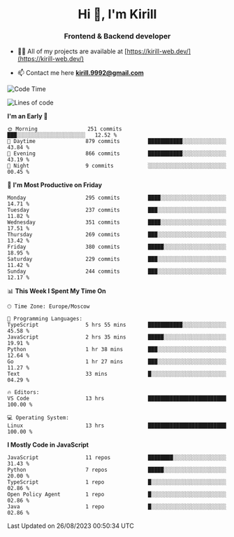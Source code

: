 <h1 align="center">Hi 👋, I'm Kirill</h1>
<h3 align="center">Frontend & Backend developer</h3>

- 👨‍💻 All of my projects are available at [https://kirill-web.dev/](https://kirill-web.dev/)

- 📫 Contact me here **kirill.9992@gmail.com**











<!--START_SECTION:waka-->
![Code Time](http://img.shields.io/badge/Code%20Time-1%2C407%20hrs%2050%20mins-blue)

![Lines of code](https://img.shields.io/badge/From%20Hello%20World%20I%27ve%20Written-3.0%20million%20lines%20of%20code-blue)

**I'm an Early 🐤** 

```text
🌞 Morning                251 commits         ███░░░░░░░░░░░░░░░░░░░░░░   12.52 % 
🌆 Daytime                879 commits         ███████████░░░░░░░░░░░░░░   43.84 % 
🌃 Evening                866 commits         ███████████░░░░░░░░░░░░░░   43.19 % 
🌙 Night                  9 commits           ░░░░░░░░░░░░░░░░░░░░░░░░░   00.45 % 
```
📅 **I'm Most Productive on Friday** 

```text
Monday                   295 commits         ████░░░░░░░░░░░░░░░░░░░░░   14.71 % 
Tuesday                  237 commits         ███░░░░░░░░░░░░░░░░░░░░░░   11.82 % 
Wednesday                351 commits         ████░░░░░░░░░░░░░░░░░░░░░   17.51 % 
Thursday                 269 commits         ███░░░░░░░░░░░░░░░░░░░░░░   13.42 % 
Friday                   380 commits         █████░░░░░░░░░░░░░░░░░░░░   18.95 % 
Saturday                 229 commits         ███░░░░░░░░░░░░░░░░░░░░░░   11.42 % 
Sunday                   244 commits         ███░░░░░░░░░░░░░░░░░░░░░░   12.17 % 
```


📊 **This Week I Spent My Time On** 

```text
🕑︎ Time Zone: Europe/Moscow

💬 Programming Languages: 
TypeScript               5 hrs 55 mins       ███████████░░░░░░░░░░░░░░   45.58 % 
JavaScript               2 hrs 35 mins       █████░░░░░░░░░░░░░░░░░░░░   19.91 % 
Python                   1 hr 38 mins        ███░░░░░░░░░░░░░░░░░░░░░░   12.64 % 
Go                       1 hr 27 mins        ███░░░░░░░░░░░░░░░░░░░░░░   11.27 % 
Text                     33 mins             █░░░░░░░░░░░░░░░░░░░░░░░░   04.29 % 

🔥 Editors: 
VS Code                  13 hrs              █████████████████████████   100.00 % 

💻 Operating System: 
Linux                    13 hrs              █████████████████████████   100.00 % 
```

**I Mostly Code in JavaScript** 

```text
JavaScript               11 repos            ████████░░░░░░░░░░░░░░░░░   31.43 % 
Python                   7 repos             █████░░░░░░░░░░░░░░░░░░░░   20.00 % 
TypeScript               1 repo              █░░░░░░░░░░░░░░░░░░░░░░░░   02.86 % 
Open Policy Agent        1 repo              █░░░░░░░░░░░░░░░░░░░░░░░░   02.86 % 
Java                     1 repo              █░░░░░░░░░░░░░░░░░░░░░░░░   02.86 % 
```




 Last Updated on 26/08/2023 00:50:34 UTC
<!--END_SECTION:waka-->
